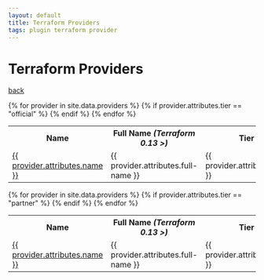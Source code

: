 ```yaml
---
layout: default
title: Terraform Providers
tags: plugin terraform provider
---
```

# Terraform Providers

[back](/)

<table>
  <tr>
    <th>Name</th>
    <th>Full Name <i>(Terraform 0.13 >)</i></th>
    <th>Tier</th>
  </tr>
{% for provider in site.data.providers %}
  {% if provider.attributes.tier == "official" %}
  <tr>
    <td>
      <a href="/{{ provider.attributes.name }}/{{ provider.attributes.name }}">
        {{ provider.attributes.name }}
      </a>
    </td> 
    <td>{{ provider.attributes.full-name }}</td>
    <td>{{ provider.attributes.tier }}</td>
  </tr>
  {% endif %}
{% endfor %}
</table>

<table>
  <tr>
    <th>Name</th>
    <th>Full Name <i>(Terraform 0.13 >)</i></th>
    <th>Tier</th>
  </tr>
{% for provider in site.data.providers %}
  {% if provider.attributes.tier == "partner" %}
  <tr>
    <td>
      <a href="/{{ provider.attributes.name }}/{{ provider.attributes.name }}">
        {{ provider.attributes.name }}
      </a>
    </td> 
    <td>{{ provider.attributes.full-name }}</td>
    <td>{{ provider.attributes.tier }}</td>
  </tr>
  {% endif %}
{% endfor %}
</table>

<!-- <ul>
{% for provider in site.data.providers %}
  <li>
    <a href="/{{ provider.attributes.name }}/{{ provider.attributes.name }}.html">
      {{ provider.attributes.name }}
    </a>
  </li>
{% endfor %}
</ul> -->